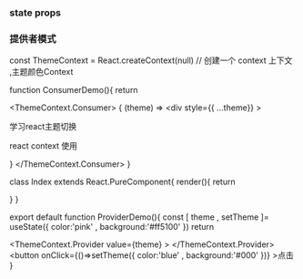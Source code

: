 ### state props
### 提供者模式

const ThemeContext = React.createContext(null) // 创建一个 context 上下文 ,主题颜色Context

function ConsumerDemo(){
    return <div>
         <ThemeContext.Consumer>
        {
            (theme) => <div style={{ ...theme}} >
                  <p>学习react主题切换</p>
                  <p> react context 使用</p>
             </div>
        }
        </ThemeContext.Consumer>
    </div>
}

class Index extends React.PureComponent{
    render(){
        return <div>
            <ConsumerDemo />
        </div>
    }
}

export default function ProviderDemo(){
    const [ theme , setTheme ]= useState({ color:'pink' , background:'#ff5100' })
    return <div>
       <ThemeContext.Provider value={theme}  >
          <Index  />
       </ThemeContext.Provider>
       <button onClick={()=>setTheme({ color:'blue' , background:'#000'  })} >点击</button>
    </div>
}
